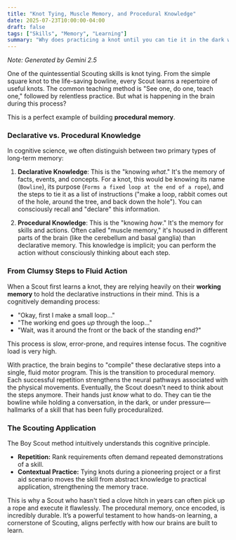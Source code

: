 ```yaml
---
title: "Knot Tying, Muscle Memory, and Procedural Knowledge"
date: 2025-07-23T10:00:00-04:00
draft: false
tags: ["Skills", "Memory", "Learning"]
summary: "Why does practicing a knot until you can tie it in the dark work so well? We dive into the cognitive science of procedural memory."
---
```

*Note: Generated by Gemini 2.5*

One of the quintessential Scouting skills is knot tying. From the simple square knot to the life-saving bowline, every Scout learns a repertoire of useful knots. The common teaching method is "See one, do one, teach one," followed by relentless practice. But what is happening in the brain during this process?

This is a perfect example of building **procedural memory**.

### Declarative vs. Procedural Knowledge

In cognitive science, we often distinguish between two primary types of long-term memory:

1.  **Declarative Knowledge**: This is the "knowing *what*." It's the memory of facts, events, and concepts. For a knot, this would be knowing its name (`Bowline`), its purpose (`Forms a fixed loop at the end of a rope`), and the steps to tie it as a list of instructions ("make a loop, rabbit comes out of the hole, around the tree, and back down the hole"). You can consciously recall and "declare" this information.

2.  **Procedural Knowledge**: This is the "knowing *how*." It's the memory for skills and actions. Often called "muscle memory," it's housed in different parts of the brain (like the cerebellum and basal ganglia) than declarative memory. This knowledge is implicit; you can perform the action without consciously thinking about each step.

### From Clumsy Steps to Fluid Action

When a Scout first learns a knot, they are relying heavily on their **working memory** to hold the declarative instructions in their mind. This is a cognitively demanding process:

-   "Okay, first I make a small loop..."
-   "The working end goes *up* through the loop..."
-   "Wait, was it around the front or the back of the standing end?"

This process is slow, error-prone, and requires intense focus. The cognitive load is very high.

With practice, the brain begins to "compile" these declarative steps into a single, fluid motor program. This is the transition to procedural memory. Each successful repetition strengthens the neural pathways associated with the physical movements. Eventually, the Scout doesn't need to think about the steps anymore. Their hands just *know* what to do. They can tie the bowline while holding a conversation, in the dark, or under pressure—hallmarks of a skill that has been fully proceduralized.

### The Scouting Application

The Boy Scout method intuitively understands this cognitive principle.
* **Repetition:** Rank requirements often demand repeated demonstrations of a skill.
* **Contextual Practice:** Tying knots during a pioneering project or a first aid scenario moves the skill from abstract knowledge to practical application, strengthening the memory trace.

This is why a Scout who hasn't tied a clove hitch in years can often pick up a rope and execute it flawlessly. The procedural memory, once encoded, is incredibly durable. It’s a powerful testament to how hands-on learning, a cornerstone of Scouting, aligns perfectly with how our brains are built to learn.
